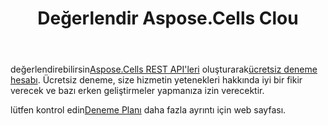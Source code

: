 ﻿---
title: Değerlendir Aspose.Cells Clou
second_title: Aspose.Cells Cloud Documen
type: docs
url: /tr/evaluate-aspose-cells/
description: Aspose.Cells Bulut, oluşturma, dönüştürme, birleştirme, bölme, korumalı, iç nesne işlemi vb. için Excel'i destekler
weight: 60
---
 değerlendirebilirsin[Aspose.Cells REST API'leri](http://apireference.aspose.cloud/cells/) oluşturarak[ücretsiz deneme hesabı](https://dashboard.aspose.cloud). Ücretsiz deneme, size hizmetin yetenekleri hakkında iyi bir fikir verecek ve bazı erken geliştirmeler yapmanıza izin verecektir.

lütfen kontrol edin[Deneme Planı](https://purchase.aspose.cloud/trial) daha fazla ayrıntı için web sayfası.


